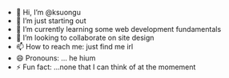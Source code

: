 - 👋 Hi, I’m @ksuongu
- 👀 I’m just starting out
- 🌱 I’m currently learning some web development fundamentals
- 💞️ I’m looking to collaborate on site design
- 📫 How to reach me: just find me irl
- 😄 Pronouns: ... he hium
- ⚡ Fun fact: ...none that I can think of at the momement

<!---
ksuongu/ksuongu is a ✨ special ✨ repository because its `README.md` (this file) appears on your GitHub profile.
You can click the Preview link to take a look at your changes.
--->
